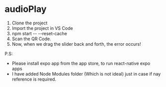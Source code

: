 # audioPlay

1) Clone the project
2) Import the project in VS Code
3) npm start -- --reset-cache
4) Scan the QR Code. 
5) Now, when we drag the slider back and forth, the error occurs!

P.S:
- Please install expo app from the app store, to run react-native expo apps
- I have added Node Modules folder (Which is not ideal) just in case if nay reference is required.


